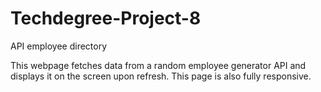 # Techdegree-Project-8
API employee directory

This webpage fetches data from a random employee generator API and displays it on the screen upon refresh. This page is also fully responsive.
